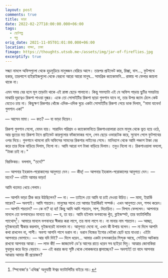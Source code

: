 ```yaml
---
layout: post
comments: true
title: ভাড়া
date: 2022-02-27T18:00:00.000+06:00
tags:
  - ছোটগল্প
  - গল্প
orig_date: 2021-11-05T01:01:00.000+06:00
location: বাড্ডা, ঢাকা
fimage: https://thoughts.utsob.me~/assets/img/jar-of-fireflies.jpg
excerptify: true
---
```


সন্ধ্যা নামলে অফিসগুলো থেকে হুড়মুড়িয়ে মানুষজন বেরিয়ে আসে। তারপর প্রাইভেট কার, রিক্সা, বাস..., ফুটপাথে হকার, তারপাশে হাইরাইজগুলো থেকে বেরনো আরো আরো মানুষ... সামগ্রিক ক্যাকোফনি... রাস্তায় পা ফেলার জায়গা থাকে না।

এমন সময় বের হলে মূল তাড়াটা থাকে এই রাস্তা ছেড়ে পালানো। কিন্তু সমস্যাটা এই যে অফিস পাড়ায় ছুটির সময়টায় মাঝারি দূরত্বেও রিকশা পাওয়া দুষ্কর। একে তো সোসাইটির রিকশা ছাড়া গুলশান যাবে না, তার উপর জ্যাম ঠেলে কেউ যেতেও চায় না। কিছুক্ষণ রিকশার খোঁজে এদিক-ওদিক ঘুরে একটা সোসাইটির রিকশা পেয়ে ডাক দিলাম, "মামা যাবেন! গুলশান এক!"

— আসেন মামা।
— কত?
— যা ভাড়া দিয়েন।

রিকশা গুলশান গেলো, যেমন যায়। সারাদিন পরিশ্রম ও ক্যাকোফনিতে রিকশাওয়ালারা ক্রমে মানুষ থেকে ভুত হয়ে ওঠে, আর ভুতের মত রিকশা টানে প্রাইভেট কারগুলোর ফাঁকফোকর গলে, লেন ছেড়ে ওভারটেক করে, সুযোগ পেলে ফুটপাথের ওপর দিয়ে। গুলশানে থামলো রবি অফিসের সামনের রিকশার লাইনের শেষে। মানিব্যাগ থেকে আমি পঞ্চাশ টাকা বের করে তার দিকে বাড়িয়ে দিলাম, নিলো না। আমি আরো দশ টাকা বাড়িয়ে দিলাম। তবুও নিলো না। রিকশাওয়ালা বললো, "টাকা চাই না।"

<!--more-->

বিরক্তিকর। বললাম, "তবে?"

— আপনার ইহকাল-পরোকালের আনুগত্য দেন।
— কীহ্!
— আপনার ইহকাল-পরোকালের আনুগত্য দেন।
— মানে?
— ওইটা আমার ভাড়া!

আমি থতমত খেয়ে গেলাম।

— আপনি ভাড়া ঠিক করে উঠছিলেন?
— না।
— তাইলে তো আমি যা চাই দেওয়া উচিত।
— মামা, ইয়ার্কি মারেন?
— অবশ্যই। আমি শয়তান। মানুষের সাথে তো আমার ইয়ার্কিরই সম্পর্ক। এখন আনুগত্য দেন, শপথ করেন।
— আপনি শয়তান?
— কে না? হা হা! কিন্তু আমি আদি শয়তান, সাপ, বিতাড়িত।
— বিপদে ফেললেন। আপনারে মানলে তো ভগবানরেও মানতে হয়।
— হ, তা হয়। আমি হইলাম ভগবানের খুঁত, ব্লাইন্ডস্পট, তার ফ্যাটালিটির প্যাথোস[^1]। আমারে মানলে ভগবানরে স্বীকার করা লাগে, তয় মানা লাগে না। না মানার নাম শয়তান।
— আচ্ছা, দুইজনরেই স্বীকার করলাম, দুইজনরেই মানলাম না। আনুগত্য দেবো না, এখন কী উপায় বলেন।
— না দিলে আপনি কথা রাখলেন না, পাপী। অবশ্য আপনি পাপে ডরান না। ডরান নিজের ইগোর থেইকা ছোট হয়ে যাওয়া। এইটা আপনারে ভোগাবে।
— আর যদি দিই?
— দিলে ধরেন... আমার একটা চন্দনকাঠের সিন্দুক আছে, সেইটায় আটকায় রাখবো আপনার আত্মা।
— লাভ কী!
— জাজমেন্ট ডে'র আগের রাতে ধরেন সব ছাইড়া দিমু। আত্মার জোনাকিরা ফুরফুর করে উড়ে বেড়াবে।
— এই করার জন্য সৃষ্টি থেকে লোকজনরে জ্বালাচ্ছেন?
— অবশ্যই! তা বাদে আপনার আত্মায় আমার কী প্রয়োজন?

[^1]: স্পিনোজা'র 'এথিক্স' অনুযায়ী ঈশ্বর ফ্যাটালিটির বাইরে নয়।
